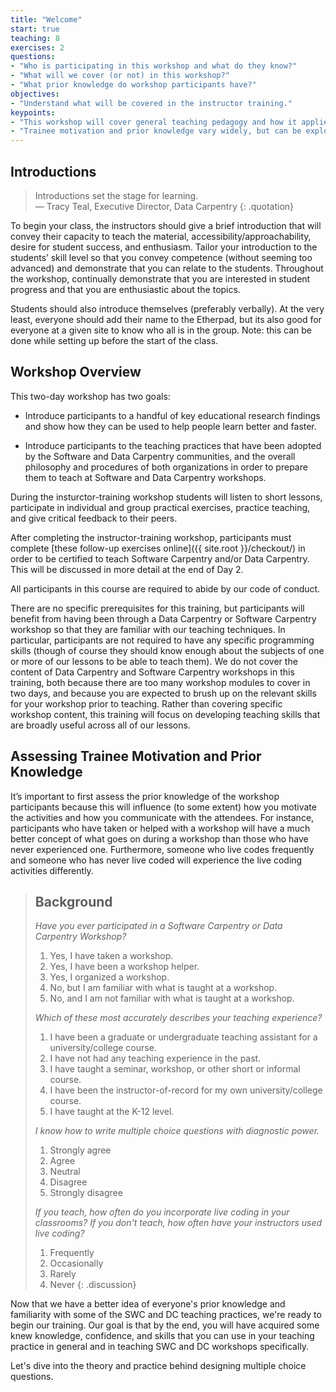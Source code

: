 ```yaml
---
title: "Welcome"
start: true
teaching: 8
exercises: 2
questions:
- "Who is participating in this workshop and what do they know?"
- "What will we cover (or not) in this workshop?"
- "What prior knowledge do workshop participants have?"
objectives:
- "Understand what will be covered in the instructor training."
keypoints:
- "This workshop will cover general teaching pedagogy and how it applies specifically to Software and Data Carpentry."
- "Trainee motivation and prior knowledge vary widely, but can be explored with a quick multiple choice quiz."
---
```


## Introductions 

> Introductions set the stage for learning.  
> — Tracy Teal, Executive Director, Data Carpentry
{: .quotation}

To begin your class, the instructors should give a brief introduction
that will convey their capacity to teach the material,
accessibility/approachability, desire for student success, and
enthusiasm.  Tailor your introduction to the students’ skill level so
that you convey competence (without seeming too advanced) and
demonstrate that you can relate to the students.  Throughout the
workshop, continually demonstrate that you are interested in student
progress and that you are enthusiastic about the topics.

Students should also introduce themselves (preferably verbally).  At
the very least, everyone should add their name to the Etherpad, but
its also good for everyone at a given site to know who all is in the
group.  Note: this can be done while setting up before the start of
the class.

## Workshop Overview

This two-day workshop has two goals:

*   Introduce participants to a handful of key educational research
    findings and show how they can be used to help people learn better
    and faster.

*   Introduce participants to the teaching practices that have been
    adopted by the Software and Data Carpentry communities, and the
    overall philosophy and procedures of both organizations in order
    to prepare them to teach at Software and Data Carpentry workshops.

During the insturctor-training workshop students will listen to short
lessons, participate in individual and group practical exercises,
practice teaching, and give critical feedback to their peers.

After completing the instructor-training workshop,
participants must complete
[these follow-up exercises online]({{ site.root }}/checkout/)
in order to be certified to teach Software Carpentry and/or Data Carpentry.
This will be discussed in more detail at the end of Day 2. 

All participants in this course are required to abide by our code of conduct.

There are no specific prerequisites for this training, but
participants will benefit from having been through a Data Carpentry or
Software Carpentry workshop so that they are familiar with our
teaching techniques. In particular, participants are not required to
have any specific programming skills (though of course they should
know enough about the subjects of one or more of our lessons to be
able to teach them). We do not cover the content of Data Carpentry and
Software Carpentry workshops in this training, both because there are
too many workshop modules to cover in two days, and because you are
expected to brush up on the relevant skills for your workshop prior to
teaching. Rather than covering specific workshop content, this
training will focus on developing teaching skills that are broadly
useful across all of our lessons.

## Assessing Trainee Motivation and Prior Knowledge

It’s important to first assess the prior knowledge of the workshop
participants because this will influence (to some extent) how you
motivate the activities and how you communicate with the attendees.
For instance, participants who have taken or helped with a workshop
will have a much better concept of what goes on during a workshop than
those who have never experienced one.  Furthermore, someone who live
codes frequently and someone who has never live coded will experience
the live coding activities differently.

> ## Background
>
> *Have you ever participated in a Software Carpentry or Data Carpentry Workshop?*
>
> 1.  Yes, I have taken a workshop.  
> 2.  Yes, I have been a workshop helper.  
> 3.  Yes, I organized a workshop.  
> 4.  No, but I am familiar with what is taught at a workshop.  
> 5.  No, and I am not familiar with what is taught at a workshop.  
>
> *Which of these most accurately describes your teaching experience?*
>
> 1.  I have been a graduate or undergraduate teaching assistant for a university/college course.  
> 2.  I have not had any teaching experience in the past.  
> 3.  I have taught a seminar, workshop, or other short or informal course.  
> 4.  I have been the instructor-of-record for my own university/college course.  
> 5.  I have taught at the K-12 level.  
>
> *I know how to write multiple choice questions with diagnostic power.*
>
> 1.  Strongly agree  
> 2.  Agree  
> 3.  Neutral  
> 4.  Disagree  
> 5.  Strongly disagree   
>
> *If you teach, how often do you incorporate live coding in your classrooms? If you don't teach, how often have your instructors used live coding?*
>
> 1.   Frequently
> 2.   Occasionally
> 3.   Rarely
> 4.   Never
{: .discussion}

Now that we have a better idea of everyone's prior knowledge and
familiarity with some of the SWC and DC teaching practices, we're
ready to begin our training. Our goal is that by the end, you will
have acquired some knew knowledge, confidence, and skills that you can
use in your teaching practice in general and in teaching SWC and DC
workshops specifically.

Let's dive into the theory and practice behind designing multiple
choice questions.
